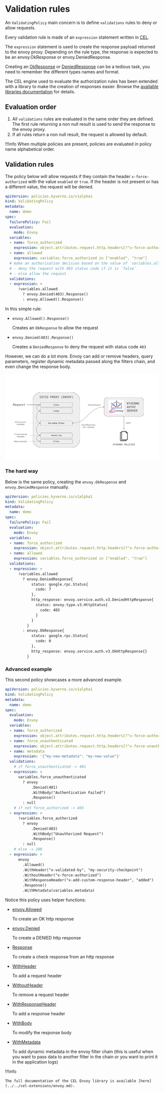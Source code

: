# Validation rules

An `ValidatingPolicy` main concern is to define `validations` rules to deny or allow requests.

Every validation rule is made of an `expression` statement written in [CEL](https://github.com/google/cel-spec).

The `expression` statement is used to create the response payload returned to the envoy proxy.
Depending on the rule type, the response is expected to be an envoy.OkResponse or envoy.DeniedResponse.

Creating an [OkResponse](../../cel-extensions/envoy.md#okresponse) or [DeniedResponse](../../cel-extensions/envoy.md#deniedresponse) can be a tedious task, you need to remember the different types names and format.

The CEL engine used to evaluate the authorization rules has been extended with a library to make the creation of responses easier. Browse the [available libraries documentation](../../cel-extensions/index.md) for details.

## Evaluation order

1. All `validations` rules are evaluated in the same order they are defined. The first rule returning a non null result is used to send the response to the envoy proxy.
1. If all rules return a non null result, the request is allowed by default.

!!!info
    When multiple policies are present, policies are evaluated in policy name alphabetical order.

## Validation rules

The policy below will allow requests if they contain the header `x-force-authorized` with the value `enabled` or `true`.
If the header is not present or has a different value, the request will be denied.

```yaml
apiVersion: policies.kyverno.io/v1alpha1
kind: ValidatingPolicy
metadata:
  name: demo
spec:
  failurePolicy: Fail
  evaluation:
    mode: Envoy
  variables:
  - name: force_authorized
    expression: object.attributes.request.http.headers[?"x-force-authorized"].orValue("")
  - name: allowed
    expression: variables.force_authorized in ["enabled", "true"]
  # make an authorisation decision based on the value of `variables.allowed`
  # - deny the request with 403 status code if it is `false`
  # - else allow the request
  validations:
  - expression: >
      !variables.allowed
        ? envoy.Denied(403).Response()
        : envoy.Allowed().Response()
```

In this simple rule:

- `envoy.Allowed().Response()`

    Creates an `OkResponse` to allow the request

- `envoy.Denied(403).Response()`

    Creates a `DeniedResponse` to deny the request with status code `403`

However, we can do a lot more.
Envoy can add or remove headers, query parameters, register dynamic metadata passed along the filters chain, and even change the response body.

![dynamic metadata](../../schemas/dynamic-metadata.png)

### The hard way

Below is the same policy, creating the `envoy.OkResponse` and `envoy.DeniedResponse` manually.

```yaml
apiVersion: policies.kyverno.io/v1alpha1
kind: ValidatingPolicy
metadata:
  name: demo
spec:
  failurePolicy: Fail
  evaluation:
    mode: Envoy
  variables:
  - name: force_authorized
    expression: object.attributes.request.http.headers[?"x-force-authorized"].orValue("")
  - name: allowed
    expression: variables.force_authorized in ["enabled", "true"]
  validations:
  - expression: >
      !variables.allowed
        ? envoy.DeniedResponse{
            status: google.rpc.Status{
              code: 7
            },
            http_response: envoy.service.auth.v3.DeniedHttpResponse{
              status: envoy.type.v3.HttpStatus{
                code: 403
              }
            }
          }
        : envoy.OkResponse{
            status: google.rpc.Status{
              code: 0
            },
            http_response: envoy.service.auth.v3.OkHttpResponse{}
          }
```

### Advanced example

This second policy showcases a more advanced example.

```yaml
apiVersion: policies.kyverno.io/v1alpha1
kind: ValidatingPolicy
metadata:
  name: demo
spec:
  evaluation:
    mode: Envoy
  variables:
  - name: force_authorized
    expression: object.attributes.request.http.headers[?"x-force-authorized"].orValue("") in ["enabled", "true"]
  - name: force_unauthenticated
    expression: object.attributes.request.http.headers[?"x-force-unauthenticated"].orValue("") in ["enabled", "true"]
  - name: metadata
    expression: '{"my-new-metadata": "my-new-value"}'
  validations:
    # if force_unauthenticated -> 401
  - expression: >
      variables.force_unauthenticated
        ? envoy
            .Denied(401)
            .WithBody("Authentication Failed")
            .Response()
        : null
    # if not force_authorized -> 403
  - expression: >
      !variables.force_authorized
        ? envoy
            .Denied(403)
            .WithBody("Unauthorized Request")
            .Response()
        : null
    # else -> 200
  - expression: >
      envoy
        .Allowed()
        .WithHeader("x-validated-by", "my-security-checkpoint")
        .WithoutHeader("x-force-authorized")
        .WithResponseHeader("x-add-custom-response-header", "added")
        .Response()
        .WithMetadata(variables.metadata)
```

Notice this policy uses helper functions:

- [envoy.Allowed](../../cel-extensions/envoy.md#envoyallowed)

    To create an OK http response

- [envoy.Denied](../../cel-extensions/envoy.md#envoydenied)

    To create a DENIED http response

- [Response](../../cel-extensions/envoy.md#response)

    To create a check response from an http response

- [WithHeader](../../cel-extensions/envoy.md#withheader)

    To add a request header

- [WithoutHeader](../../cel-extensions/envoy.md#withoutheader)

    To remove a request header

- [WithResponseHeader](../../cel-extensions/envoy.md#withresponseheader)

    To add a response header

- [WithBody](../../cel-extensions/envoy.md#withbody)

    To modify the response body

- [WithMetadata](../../cel-extensions/envoy.md#withmetadata)

    To add dynamic metadata in the envoy filter chain (this is useful when you want to pass data to another filter in the chain or you want to print it in the application logs)

!!!info

    The full documentation of the CEL Envoy library is available [here](../../cel-extensions/envoy.md).